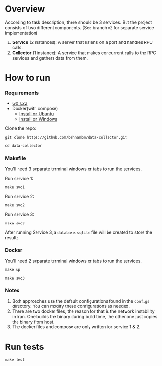 # Overview

According to task description, there should be 3 services. 
But the project consists of two different components. (See branch `v2` for separate service implementation)

1. **Service** (2 instances): A server that listens on a port and handles RPC calls.
2. **Collector** (1 instance): A service that makes concurrent calls to the RPC services and gathers data from them.



# How to run 

### Requirements
- [Go 1.22](https://go.dev/doc/install) 
- Docker(with compose)
  - [Install on Ubuntu](https://docs.docker.com/desktop/install/ubuntu/)
  - [Install on Windows](https://docs.docker.com/desktop/install/windows-install/)


Clone the repo:
```shell
git clone https://github.com/behnambm/data-collector.git
```

```shell
cd data-collector
```

### Makefile 

You'll need 3 separate terminal windows or tabs to run the services.

Run service 1:
```shell
make svc1
```
Run service 2:
```shell
make svc2
```
Run service 3:
```shell
make svc3
```

After running Service 3, a `database.sqlite` file will be created to store the results.


### Docker

You'll need 2 separate terminal windows or tabs to run the services.

```shell
make up
```
```shell
make svc3
```

### Notes
1. Both approaches use the default configurations found in the `configs` directory.
You can modify these configurations as needed.
2. There are two docker files, the reason for that is the network instability in Iran. One builds the binary during build time, the other one just copies the binary from host. 
3. The docker files and compose are only written for service 1 & 2.

# Run tests

```shell
make test
```


